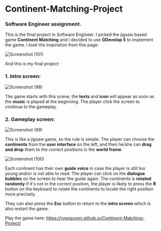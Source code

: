 # Continent-Matching-Project
### Software Engineer assignment.

This is the final project in Software Engineer. I picked the jigsaw based game __Continent Matching__ and I decided to use __GDevelop 5__ to implement the game.
I took the inspiration from this page:  

![Screenshot (101)](https://user-images.githubusercontent.com/48546888/85937283-52f97080-b92c-11ea-9316-30d2e923c390.png)

And this is my final project: 
### 1. Intro screen: 

![Screenshot (98)](https://user-images.githubusercontent.com/48546888/85937305-80deb500-b92c-11ea-9d0b-04a042eadfe1.png)

The game starts with this scene, the __texts__ and __icon__ will appear as soon as the __music__ is played at the beginning. The player click the screen to continue to the gameplay.

### 2. Gameplay screen:

![Screenshot (99)](https://user-images.githubusercontent.com/48546888/85937348-c7ccaa80-b92c-11ea-8ee8-e8d822ca4ccd.png)

This is like a jigsaw game, so the rule is simple. The player can choose the __continents__ from the __user interface__ on the left, and then he/she can __drag and drop__ them to the correct positions in the __world frame__.

![Screenshot (100)](https://user-images.githubusercontent.com/48546888/85937389-2b56d800-b92d-11ea-98eb-5f8a53356023.png)

Each continent has their own __guide voice__ in case the player is still too young and/or is not able to read. The player can click on the __dialogue bubbles__ on the screen to hear the guide again. The continents is __rotated randomly__ if it's not in the correct position, the player is likely to press the __R__ button on the keyboard to rotate the continents to locate the right position more precisely.

They can also press the __Esc__ button to return to the __intro screen__ which is also restart the game.

Play the game here: https://ryenguyen.github.io/Continent-Matching-Project/
